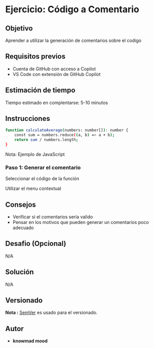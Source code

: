 # Ejercicio: Código a Comentario

## Objetivo

Aprender a utilizar la generación de comentarios sobre el codigo

## Requisitos previos

- Cuenta de GitHub con acceso a Copilot
- VS Code con extensión de GitHub Copilot

## Estimación de tiempo

Tiempo estimado en complentarse: 5-10 minutos

## Instrucciones

```bash
function calculateAverage(numbers: number[]): number {
    const sum = numbers.reduce((a, b) => a + b);
    return sum / numbers.length;
}
```

Nota: Ejemplo de JavaScript


### Paso 1: Generar el comentario

Seleccionar el código de la función

Utilizar el menu contextual

## Consejos

- Verificar si el comentarios sería valido
- Pensar en los motivos que pueden generar un comentarios poco adecuado

## Desafio (Opcional)

N/A

## Solución

N/A

## Versionado

**Nota :** [SemVer](http://semver.org/) es usado para el versionado.

## Autor

* **knowmad mood**